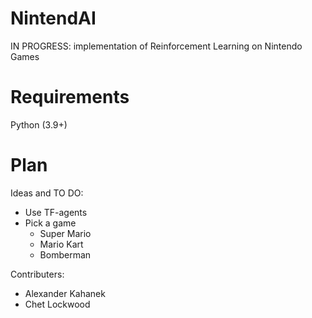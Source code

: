 # NintendAI

IN PROGRESS: implementation of Reinforcement Learning on Nintendo Games
 
# Requirements

Python (3.9+)


# Plan

Ideas and TO DO:

+ Use TF-agents
+ Pick a game
  - Super Mario
  - Mario Kart
  - Bomberman
 
 
Contributers:

+ Alexander Kahanek
+ Chet Lockwood
